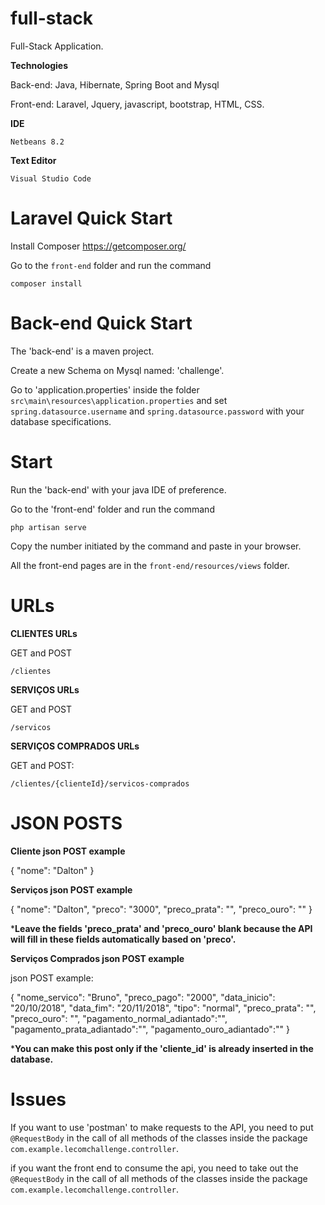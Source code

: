 # full-stack
Full-Stack Application.

**Technologies**

Back-end: Java, Hibernate, Spring Boot and Mysql

Front-end: Laravel, Jquery, javascript, bootstrap, HTML, CSS.

**IDE** 

`Netbeans 8.2`

**Text Editor**

`Visual Studio Code`


# Laravel Quick Start

Install Composer
https://getcomposer.org/

Go to the `front-end` folder and run the command

`composer install`

# Back-end Quick Start

The 'back-end' is a maven project. 

Create a new Schema on Mysql named: 'challenge'.

Go to 'application.properties' inside the folder `src\main\resources\application.properties` and set `spring.datasource.username` and `spring.datasource.password` with your database specifications.


# Start

Run the 'back-end' with your java IDE of preference.

Go to the 'front-end' folder and run the command

`php artisan serve`

Copy the number initiated by the command and paste in your browser.

All the front-end pages are in the `front-end/resources/views` folder.

# URLs

**CLIENTES URLs**

GET and POST

`/clientes`

**SERVIÇOS URLs**

GET and POST

`/servicos`

**SERVIÇOS COMPRADOS URLs**

GET and POST:

`/clientes/{clienteId}/servicos-comprados`

# JSON POSTS

**Cliente json POST example**

{
  "nome": "Dalton"
}

**Serviços json POST example**

{
  "nome": "Dalton",
  "preco": "3000",
  "preco_prata": "",
  "preco_ouro": ""
  }

***Leave the fields 'preco_prata' and 'preco_ouro' blank because the API will fill in these fields automatically based on 'preco'.**

**Serviços Comprados json POST example**

json POST example:

{
	"nome_servico": "Bruno",
	"preco_pago": "2000",
	"data_inicio": "20/10/2018",
	"data_fim": "20/11/2018",
	"tipo": "normal",
	"preco_prata": "",
  	"preco_ouro": "",
  	"pagamento_normal_adiantado":"",
	"pagamento_prata_adiantado":"",
	"pagamento_ouro_adiantado":""
}

***You can make this post only if the 'cliente_id' is already inserted in the database.**

# Issues

If you want to use 'postman' to make requests to the API, you need to put `@RequestBody` in the call of all methods of the classes inside the package `com.example.lecomchallenge.controller`.

if you want the front end to consume the api, you need to take out the `@RequestBody` in the call of all methods of the classes inside the package `com.example.lecomchallenge.controller`.
